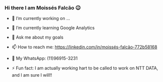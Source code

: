### Hi there I am Moissés Falcão 😉

- 🔭 I’m currently working on ...
- 🌱 I’m currently learning Google Analytics
- 💬 Ask me about my goals
- 📫 How to reach me: https://linkedin.com/in/moissés-falcão-772b58168
- 📱 My WhatsApp: (11)96915-3231

- ⚡ Fun fact: I am actually working hart to be called to work on NTT DATA, and I am sure I will!!
